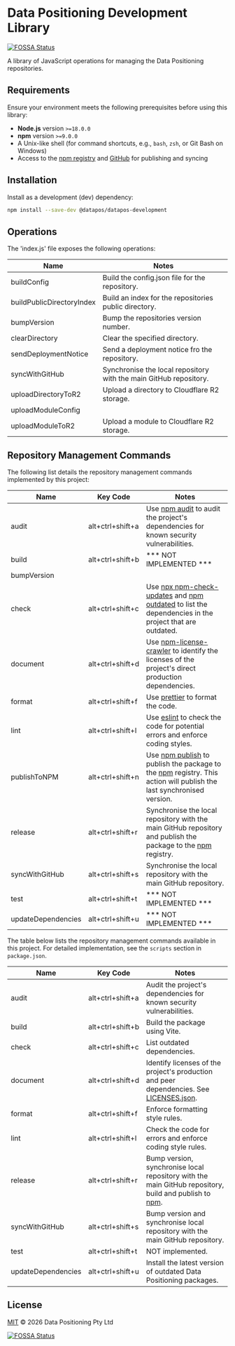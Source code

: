 # Data Positioning Development Library
[![FOSSA Status](https://app.fossa.com/api/projects/git%2Bgithub.com%2Fdata-positioning%2Fdatapos-development.svg?type=shield)](https://app.fossa.com/projects/git%2Bgithub.com%2Fdata-positioning%2Fdatapos-development?ref=badge_shield)


A library of JavaScript operations for managing the Data Positioning repositories.

## Requirements

Ensure your environment meets the following prerequisites before using this library:

- **Node.js** version `>=18.0.0`
- **npm** version `>=9.0.0`
- A Unix-like shell (for command shortcuts, e.g., `bash`, `zsh`, or Git Bash on Windows)
- Access to the [npm registry](https://www.npmjs.com/) and [GitHub](https://github.com/) for publishing and syncing

## Installation

Install as a development (dev) dependency:

```bash
npm install --save-dev @datapos/datapos-development
```

## Operations

The 'index.js' file exposes the following operations:

| Name                      | Notes                                                             |
| ------------------------- | ----------------------------------------------------------------- |
| buildConfig               | Build the config.json file for the repository.                    |
| buildPublicDirectoryIndex | Build an index for the repositories public directory.             |
| bumpVersion               | Bump the repositories version number.                             |
| clearDirectory            | Clear the specified directory.                                    |
| sendDeploymentNotice      | Send a deployment notice fro the repository.                      |
| syncWithGitHub            | Synchronise the local repository with the main GitHub repository. |
| uploadDirectoryToR2       | Upload a directory to Cloudflare R2 storage.                      |
| uploadModuleConfig        |                                                                   |
| uploadModuleToR2          | Upload a module to Cloudflare R2 storage.                         |

## Repository Management Commands

The following list details the repository management commands implemented by this project:

| Name               | Key Code         | Notes                                                                                                                                                                                                          |
| ------------------ | ---------------- | -------------------------------------------------------------------------------------------------------------------------------------------------------------------------------------------------------------- |
| audit              | alt+ctrl+shift+a | Use [npm audit](https://docs.npmjs.com/cli/v8/commands/npm-audit) to audit the project's dependencies for known security vulnerabilities.                                                                      |
| build              | alt+ctrl+shift+b | \*** NOT IMPLEMENTED \***                                                                                                                                                                                      |
| bumpVersion        |                  |                                                                                                                                                                                                                |
| check              | alt+ctrl+shift+c | Use [npx npm-check-updates](https://github.com/raineorshine/npm-check-updates) and [npm outdated](https://docs.npmjs.com/cli/v8/commands/npm-audit) to list the dependencies in the project that are outdated. |
| document           | alt+ctrl+shift+d | Use [npm-license-crawler](https://www.npmjs.com/package/npm-license-crawler) to identify the licenses of the project's direct production dependencies.                                                         |
| format             | alt+ctrl+shift+f | Use [prettier](https://prettier.io/) to format the code.                                                                                                                                                       |
| lint               | alt+ctrl+shift+l | Use [eslint](https://eslint.org/) to check the code for potential errors and enforce coding styles.                                                                                                            |
| publishToNPM       | alt+ctrl+shift+n | Use [npm publish](https://docs.npmjs.com/cli/v8/commands/npm-publish) to publish the package to the [npm](https://www.npmjs.com/) registry. This action will publish the last synchronised version.            |
| release            | alt+ctrl+shift+r | Synchronise the local repository with the main GitHub repository and publish the package to the [npm](https://www.npmjs.com/) registry.                                                                        |
| syncWithGitHub     | alt+ctrl+shift+s | Synchronise the local repository with the main GitHub repository.                                                                                                                                              |
| test               | alt+ctrl+shift+t | \*** NOT IMPLEMENTED \***                                                                                                                                                                                      |
| updateDependencies | alt+ctrl+shift+u | \*** NOT IMPLEMENTED \***                                                                                                                                                                                      |

The table below lists the repository management commands available in this project.
For detailed implementation, see the `scripts` section in `package.json`.

| Name               | Key Code         | Notes                                                                                                                           |
| ------------------ | ---------------- | ------------------------------------------------------------------------------------------------------------------------------- |
| audit              | alt+ctrl+shift+a | Audit the project's dependencies for known security vulnerabilities.                                                            |
| build              | alt+ctrl+shift+b | Build the package using Vite.                                                                                                   |
| check              | alt+ctrl+shift+c | List outdated dependencies.                                                                                                     |
| document           | alt+ctrl+shift+d | Identify licenses of the project's production and peer dependencies. See [LICENSES.json](./LICENSES.json).                      |
| format             | alt+ctrl+shift+f | Enforce formatting style rules.                                                                                                 |
| lint               | alt+ctrl+shift+l | Check the code for errors and enforce coding style rules.                                                                       |
| release            | alt+ctrl+shift+r | Bump version, synchronise local repository with the main GitHub repository, build and publish to [npm](https://www.npmjs.com/). |
| syncWithGitHub     | alt+ctrl+shift+s | Bump version and synchronise local repository with the main GitHub repository.                                                  |
| test               | alt+ctrl+shift+t | NOT implemented.                                                                                                                |
| updateDependencies | alt+ctrl+shift+u | Install the latest version of outdated Data Positioning packages.                                                               |

## License

[MIT](./LICENSE) © 2026 Data Positioning Pty Ltd


[![FOSSA Status](https://app.fossa.com/api/projects/git%2Bgithub.com%2Fdata-positioning%2Fdatapos-development.svg?type=large)](https://app.fossa.com/projects/git%2Bgithub.com%2Fdata-positioning%2Fdatapos-development?ref=badge_large)